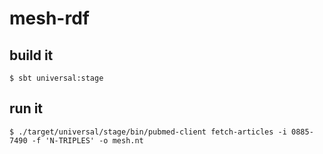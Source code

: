 # mesh-rdf

## build it

```
$ sbt universal:stage
```

## run it

```
$ ./target/universal/stage/bin/pubmed-client fetch-articles -i 0885-7490 -f 'N-TRIPLES' -o mesh.nt
```
